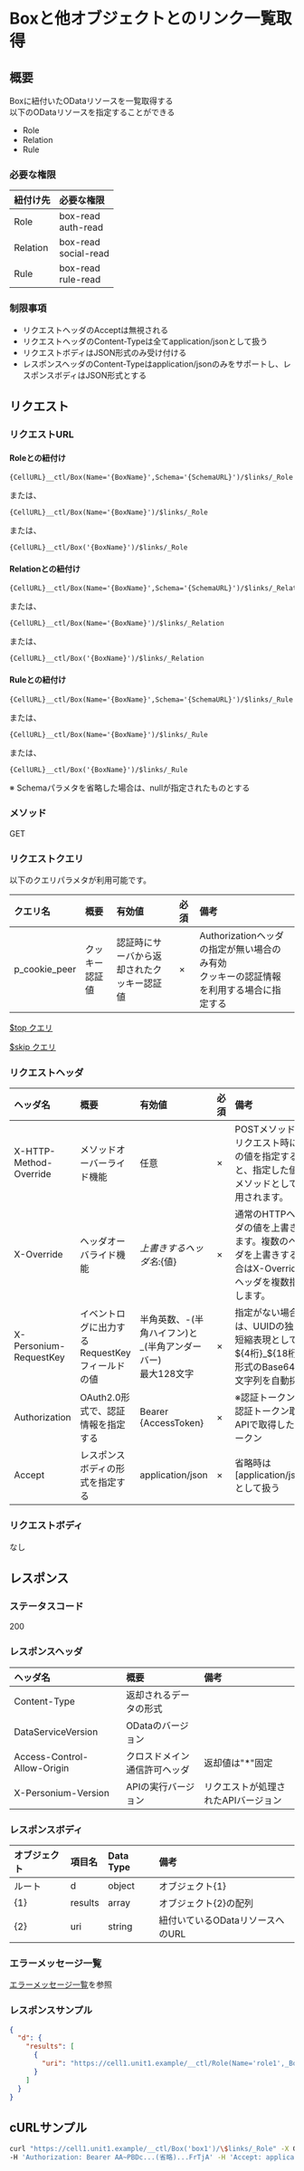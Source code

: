 # Boxと他オブジェクトとのリンク一覧取得
## 概要
Boxに紐付いたODataリソースを一覧取得する  
以下のODataリソースを指定することができる  

* Role
* Relation
* Rule

### 必要な権限
|紐付け先|必要な権限|
|:-|:-|
|Role|box-read<br>auth-read|
|Relation|box-read<br>social-read|
|Rule|box-read<br>rule-read|


### 制限事項
* リクエストヘッダのAcceptは無視される
* リクエストヘッダのContent-Typeは全てapplication/jsonとして扱う
* リクエストボディはJSON形式のみ受け付ける
* レスポンスヘッダのContent-Typeはapplication/jsonのみをサポートし、レスポンスボディはJSON形式とする


## リクエスト
### リクエストURL
#### Roleとの紐付け
```
{CellURL}__ctl/Box(Name='{BoxName}',Schema='{SchemaURL}')/$links/_Role
```
または、
```
{CellURL}__ctl/Box(Name='{BoxName}')/$links/_Role
```
または、
```
{CellURL}__ctl/Box('{BoxName}')/$links/_Role
```
#### Relationとの紐付け
```
{CellURL}__ctl/Box(Name='{BoxName}',Schema='{SchemaURL}')/$links/_Relation
```
または、
```
{CellURL}__ctl/Box(Name='{BoxName}')/$links/_Relation
```
または、
```
{CellURL}__ctl/Box('{BoxName}')/$links/_Relation
```
#### Ruleとの紐付け
```
{CellURL}__ctl/Box(Name='{BoxName}',Schema='{SchemaURL}')/$links/_Rule
```
または、
```
{CellURL}__ctl/Box(Name='{BoxName}')/$links/_Rule
```
または、
```
{CellURL}__ctl/Box('{BoxName}')/$links/_Rule
```
※ Schemaパラメタを省略した場合は、nullが指定されたものとする

### メソッド
GET

### リクエストクエリ
以下のクエリパラメタが利用可能です。

|クエリ名|概要|有効値|必須|備考|
|:--|:--|:--|:--|:--|
|p_cookie_peer|クッキー認証値|認証時にサーバから返却されたクッキー認証値|×|Authorizationヘッダの指定が無い場合のみ有効<br>クッキーの認証情報を利用する場合に指定する|

<!---
[$select クエリ](406_Select_Query.md)

[$expand クエリ](405_Expand_Query.md)

[$format クエリ](404_Format_Query.md)

[$filter クエリ](403_Filter_Query.md)

[$inlinecount クエリ](407_Inlinecount_Query.md)

[$orderby クエリ](400_Orderby_Query.md)
-->

[$top クエリ](401_Top_Query.md)

[$skip クエリ](402_Skip_Query.md)

<!---
[全文検索(q)クエリ](408_Full_Text_Search_Query.md)
-->

### リクエストヘッダ

|ヘッダ名|概要|有効値|必須|備考|
|:--|:--|:--|:--|:--|
|X-HTTP-Method-Override|メソッドオーバーライド機能|任意|×|POSTメソッドでリクエスト時にこの値を指定すると、指定した値がメソッドとして使用されます。|
|X-Override|ヘッダオーバライド機能|${上書きするヘッダ名}:${値}|×|通常のHTTPヘッダの値を上書きします。複数のヘッダを上書きする場合はX-Overrideヘッダを複数指定します。|
|X-Personium-RequestKey|イベントログに出力するRequestKeyフィールドの値|半角英数、-(半角ハイフン)と_(半角アンダーバー)<br>最大128文字|×|指定がない場合は、UUIDの独自短縮表現として${4桁}_${18桁}の形式のBase64url文字列を自動採番|
|Authorization|OAuth2.0形式で、認証情報を指定する|Bearer {AccessToken}|×|※認証トークンは認証トークン取得APIで取得したトークン|
|Accept|レスポンスボディの形式を指定する|application/json|×|省略時は[application/json]として扱う|
### リクエストボディ
なし


## レスポンス
### ステータスコード
200

### レスポンスヘッダ

|ヘッダ名|概要|備考|
|:--|:--|:--|
|Content-Type|返却されるデータの形式||
|DataServiceVersion|ODataのバージョン||
|Access-Control-Allow-Origin|クロスドメイン通信許可ヘッダ|返却値は"*"固定|
|X-Personium-Version|APIの実行バージョン|リクエストが処理されたAPIバージョン|
### レスポンスボディ

|オブジェクト|項目名|Data Type|備考|
|:--|:--|:--|:--|
|ルート|d|object|オブジェクト{1}|
|{1}|results|array|オブジェクト{2}の配列|
|{2}|uri|string|紐付いているODataリソースへのURL|
### エラーメッセージ一覧
[エラーメッセージ一覧](004_Error_Messages.md)を参照

### レスポンスサンプル
```JSON
{
  "d": {
    "results": [
      {
        "uri": "https://cell1.unit1.example/__ctl/Role(Name='role1',_Box.Name='box1')"
      }
    ]
  }
}
```

## cURLサンプル

```sh
curl "https://cell1.unit1.example/__ctl/Box('box1')/\$links/_Role" -X GET -i \
-H 'Authorization: Bearer AA~PBDc...(省略)...FrTjA' -H 'Accept: application/json'
```

